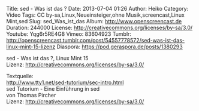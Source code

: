 Title: sed - Was ist das ?
Date: 2013-07-04 01:26
Author: Heiko
Category: Video
Tags: CC by-sa,Linux,Neueinsteiger,ohne Musik,screencast,Linux Mint,sed
Slug: sed_Was_ist_das
Album: http://www.openscreencast.de
Duration: 244000
License: http://creativecommons.org/licenses/by-sa/3.0/
Youtube: Yqg6r5RE4G8
Vimeo: 83604923
Tumblr: http://openscreencast.tumblr.com/post/54557778572/sed-was-ist-das-linux-mint-15-lizenz
Diaspora: https://pod.geraspora.de/posts/1380293

sed - Was ist das ?, Linux Mint 15  
Lizenz: <http://creativecommons.org/licenses/by-sa/3.0/>  
  
Textquelle:  
<http://www.tty1.net/sed-tutorium/sec-intro.html>  
sed Tutorium - Eine Einführung in sed  
von Thomas Pircher  
Lizenz: <http://creativecommons.org/licenses/by-sa/3.0/>

